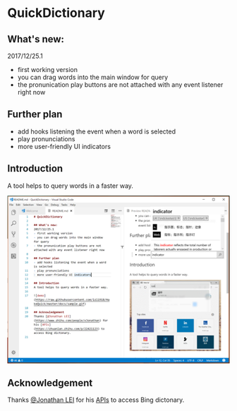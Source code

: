 # QuickDictionary

## What's new:
2017/12/25.1
- first working version
- you can drag words into the main window for query
- the pronunication play buttons are not attached with any event listener right now

## Further plan
- add hooks listening the event when a word is selected
- play pronunciations
- more user-friendly UI indicators

## Introduction
A tool helps to query words in a faster way.

![demo](https://raw.githubusercontent.com/lzl1918/QuickDictionary/master/capture.png)

## Acknowledgement
Thanks [@Jonathan LEI](https://www.zhihu.com/people/xJonathan) for his [APIs](https://zhuanlan.zhihu.com/p/22421123) to access Bing dictonary.
